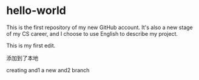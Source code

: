 # hello-world
This is the first repository of my new GitHub account. It's also a new stage of my CS career, and I choose to use English to describe my project. 

This is my first edit.



添加到了本地


creating and1 a new and2 branch